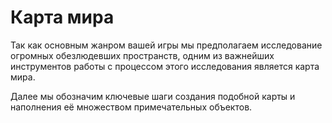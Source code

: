 # Карта мира 

Так как основным жанром вашей игры мы предполагаем исследование огромных обезлюдевших пространств, одним из важнейших инструментов работы с процессом этого исследования является карта мира. 

Далее мы обозначим ключевые шаги создания подобной карты и наполнения её множеством примечательных объектов.
